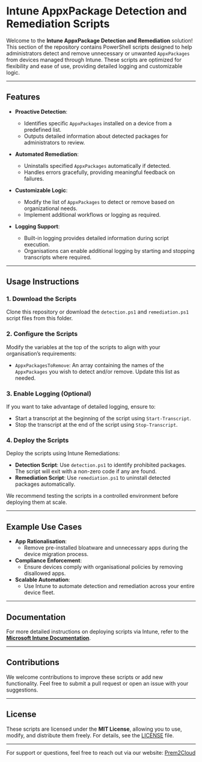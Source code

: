 # Intune AppxPackage Detection and Remediation Scripts

Welcome to the **Intune AppxPackage Detection and Remediation** solution! This section of the repository contains PowerShell scripts designed to help administrators detect and remove unnecessary or unwanted `AppxPackages` from devices managed through Intune. These scripts are optimized for flexibility and ease of use, providing detailed logging and customizable logic.

---

## Features

- **Proactive Detection**:
  - Identifies specific `AppxPackages` installed on a device from a predefined list.
  - Outputs detailed information about detected packages for administrators to review.

- **Automated Remediation**:
  - Uninstalls specified `AppxPackages` automatically if detected.
  - Handles errors gracefully, providing meaningful feedback on failures.

- **Customizable Logic**:
  - Modify the list of `AppxPackages` to detect or remove based on organizational needs.
  - Implement additional workflows or logging as required.

- **Logging Support**:
  - Built-in logging provides detailed information during script execution.
  - Organisations can enable additional logging by starting and stopping transcripts where required.

---

## Usage Instructions

### 1. **Download the Scripts**
Clone this repository or download the `detection.ps1` and `remediation.ps1` script files from this folder.

### 2. **Configure the Scripts**
Modify the variables at the top of the scripts to align with your organisation’s requirements:
- `AppxPackagesToRemove`: An array containing the names of the `AppxPackages` you wish to detect and/or remove. Update this list as needed.

### 3. **Enable Logging (Optional)**
If you want to take advantage of detailed logging, ensure to:
- Start a transcript at the beginning of the script using `Start-Transcript`.
- Stop the transcript at the end of the script using `Stop-Transcript`.

### 4. **Deploy the Scripts**
Deploy the scripts using Intune Remediations:
- **Detection Script**: Use `detection.ps1` to identify prohibited packages. The script will exit with a non-zero code if any are found.
- **Remediation Script**: Use `remediation.ps1` to uninstall detected packages automatically.

We recommend testing the scripts in a controlled environment before deploying them at scale.

---

## Example Use Cases

- **App Rationalisation**:
  - Remove pre-installed bloatware and unnecessary apps during the device migration process.
- **Compliance Enforcement**:
  - Ensure devices comply with organisational policies by removing disallowed apps.
- **Scalable Automation**:
  - Use Intune to automate detection and remediation across your entire device fleet.

---

## Documentation

For more detailed instructions on deploying scripts via Intune, refer to the **[Microsoft Intune Documentation](https://learn.microsoft.com/intune/)**.

---

## Contributions

We welcome contributions to improve these scripts or add new functionality. Feel free to submit a pull request or open an issue with your suggestions.

---

## License

These scripts are licensed under the **MIT License**, allowing you to use, modify, and distribute them freely. For details, see the [LICENSE](../LICENSE) file.

---

<p align="center">For support or questions, feel free to reach out via our website: <a href="https://prem2cloud.co.uk">Prem2Cloud</a></p>
